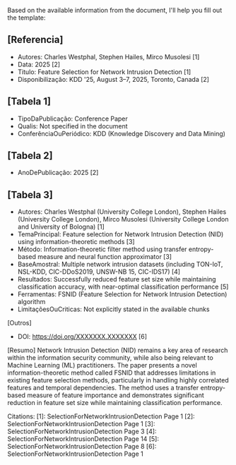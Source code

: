 Based on the available information from the document, I'll help you fill out the template:

[Referencia]
---
- Autores: Charles Westphal, Stephen Hailes, Mirco Musolesi [1]
- Data: 2025 [2]
- Titulo: Feature Selection for Network Intrusion Detection [1]
- Disponibilização: KDD '25, August 3–7, 2025, Toronto, Canada [2]

[Tabela 1]
---
- TipoDaPublicação: Conference Paper
- Qualis: Not specified in the document
- ConferênciaOuPeriódico: KDD (Knowledge Discovery and Data Mining)

[Tabela 2]
---
- AnoDePublicação: 2025 [2]

[Tabela 3]
---
- Autores: Charles Westphal (University College London), Stephen Hailes (University College London), Mirco Musolesi (University College London and University of Bologna) [1]
- TemaPrincipal: Feature selection for Network Intrusion Detection (NID) using information-theoretic methods [3]
- Método: Information-theoretic filter method using transfer entropy-based measure and neural function approximator [3]
- BaseAmostral: Multiple network intrusion datasets (including TON-IoT, NSL-KDD, CIC-DDoS2019, UNSW-NB 15, CIC-IDS17) [4]
- Resultados: Successfully reduced feature set size while maintaining classification accuracy, with near-optimal classification performance [5]
- Ferramentas: FSNID (Feature Selection for Network Intrusion Detection) algorithm
- LimitaçõesOuCriticas: Not explicitly stated in the available chunks

[Outros]
- DOI: https://doi.org/XXXXXXX.XXXXXXX [6]

[Resumo]
Network Intrusion Detection (NID) remains a key area of research within the information security community, while also being relevant to Machine Learning (ML) practitioners. The paper presents a novel information-theoretic method called FSNID that addresses limitations in existing feature selection methods, particularly in handling highly correlated features and temporal dependencies. The method uses a transfer entropy-based measure of feature importance and demonstrates significant reduction in feature set size while maintaining classification performance.

Citations:
[1]: SelectionForNetworkIntrusionDetection Page 1
[2]: SelectionForNetworkIntrusionDetection Page 1
[3]: SelectionForNetworkIntrusionDetection Page 3
[4]: SelectionForNetworkIntrusionDetection Page 14
[5]: SelectionForNetworkIntrusionDetection Page 8
[6]: SelectionForNetworkIntrusionDetection Page 1